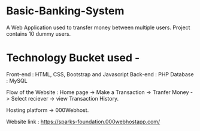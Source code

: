 # Basic-Banking-System
A Web Application used to transfer money between multiple users. Project contains 10 dummy users.
    
# Technology Bucket used -
Front-end : HTML, CSS, Bootstrap and Javascript
Back-end : PHP
Database : MySQL
    
Flow of the Website : Home page -> Make a Transaction -> Tranfer Money -> Select reciever -> view Transaction History.

Hosting platform -> 000Webhost.

Website link : https://sparks-foundation.000webhostapp.com/


